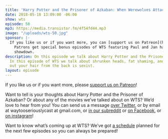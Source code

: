 ```yaml
---
title: 'Harry Potter and the Prisoner of Azkaban: When Werewolves Attack'
date: 2018-05-18 13:09:00 -06:00
show: wts
episode: 50
mp3: https://media.transistor.fm/4f54fd44.mp3
image: "/uploads/wts-50.jpg"
sponsor: |-
  If you like us or if you want more, you can [support us on Patreon](https://www.patreon.com/clockworkscast)!
    Patrons get special bonus episodes of WTS featuring Paul and Jan having a trivia
    showdown.
description: On this episode we talk about Harry Potter and the Prisoner of Azkaban.
  In this episode of WTS we talk about shrunken heads, fat shaming, and whether checking
  out your hair from the back is sexist.
layout: episode
---
```


If you like us or if you want more, please [support us on Patreon](https://www.patreon.com/clockworkscast)!

Want to tell is your thoughts about Harry Potter and the Prisoner of Azkaban? Or about any of the movies we’ve talked about on WTS? We’d love to hear from you! You can send us a message [over Twitter](http://www.twitter.com/wtscast), or by email at waytooseriouslycast at gmail.com, or [in our subreddit](https://www.reddit.com/r/Goodstuff_fm/) or [on Facebook](http://www.facebook.com/wtscast), or [on instagram](https://www.instagram.com/waytooseriously/)!

Want to know what’s coming up at WTS? We’ve got [a schedule](https://docs.google.com/document/d/1f6fvTgbzQOCUD_potL6mWClmSC3D2cOBgKz36OwSC68) planned for the next few episodes so you can always be prepared!
